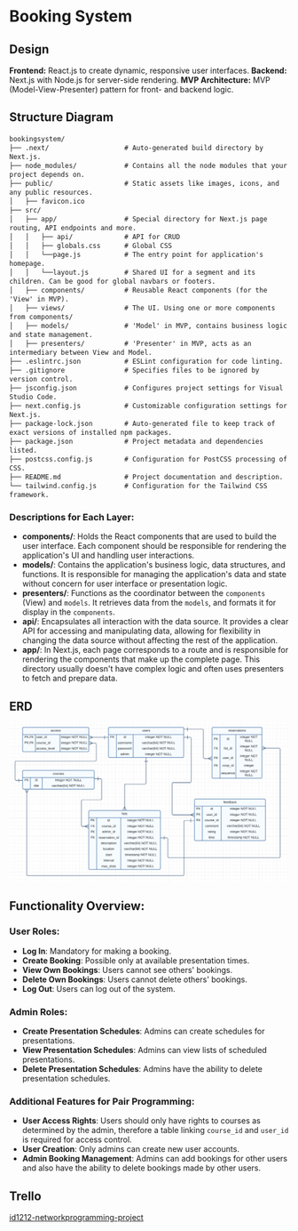 # Booking System

## Design 

**Frontend:** React.js to create dynamic, responsive user interfaces.
**Backend:** Next.js with Node.js for server-side rendering.
**MVP Architecture:** MVP (Model-View-Presenter) pattern for front- and backend logic.

## Structure Diagram

```
bookingsystem/
├── .next/                   # Auto-generated build directory by Next.js.
├── node_modules/            # Contains all the node modules that your project depends on.
├── public/                  # Static assets like images, icons, and any public resources.
│   ├── favicon.ico
├── src/
│   ├── app/                 # Special directory for Next.js page routing, API endpoints and more.
│   │   ├── api/             # API for CRUD
│   │   ├── globals.css      # Global CSS
│   │   └──page.js           # The entry point for application's homepage.
│   │   └──layout.js         # Shared UI for a segment and its children. Can be good for global navbars or footers.
│   ├── components/          # Reusable React components (for the 'View' in MVP).
│   ├── views/               # The UI. Using one or more components from components/
│   ├── models/              # 'Model' in MVP, contains business logic and state management.
│   ├── presenters/          # 'Presenter' in MVP, acts as an intermediary between View and Model.
├── .eslintrc.json           # ESLint configuration for code linting.
├── .gitignore               # Specifies files to be ignored by version control.
├── jsconfig.json            # Configures project settings for Visual Studio Code.
├── next.config.js           # Customizable configuration settings for Next.js.
├── package-lock.json        # Auto-generated file to keep track of exact versions of installed npm packages.
├── package.json             # Project metadata and dependencies listed.
├── postcss.config.js        # Configuration for PostCSS processing of CSS.
├── README.md                # Project documentation and description.
└── tailwind.config.js       # Configuration for the Tailwind CSS framework.
```

### Descriptions for Each Layer:

- **components/**: Holds the React components that are used to build the user interface. Each component should be responsible for rendering the application's UI and handling user interactions.
- **models/**: Contains the application's business logic, data structures, and functions. It is responsible for managing the application's data and state without concern for user interface or presentation logic.
- **presenters/**: Functions as the coordinator between the `components` (View) and `models`. It retrieves data from the `models`, and formats it for display in the `components`.
- **api/**: Encapsulates all interaction with the data source. It provides a clear API for accessing and manipulating data, allowing for flexibility in changing the data source without affecting the rest of the application.
- **app/**: In Next.js, each page corresponds to a route and is responsible for rendering the components that make up the complete page. This directory usually doesn't have complex logic and often uses presenters to fetch and prepare data.



## ERD

![ERD](ERD.png)

## Functionality Overview:

### User Roles:
- **Log In**: Mandatory for making a booking.
- **Create Booking**: Possible only at available presentation times.
- **View Own Bookings**: Users cannot see others' bookings.
- **Delete Own Bookings**: Users cannot delete others' bookings.
- **Log Out**: Users can log out of the system.

### Admin Roles:
- **Create Presentation Schedules**: Admins can create schedules for presentations.
- **View Presentation Schedules**: Admins can view lists of scheduled presentations.
- **Delete Presentation Schedules**: Admins have the ability to delete presentation schedules.

### Additional Features for Pair Programming:
- **User Access Rights**: Users should only have rights to courses as determined by the admin, therefore a table linking `course_id` and `user_id` is required for access control.
- **User Creation**: Only admins can create new user accounts.
- **Admin Booking Management**: Admins can add bookings for other users and also have the ability to delete bookings made by other users.


## Trello

[id1212-networkprogramming-project](https://trello.com/b/zVdjFYxZ/id1212-networkprogramming-project)

